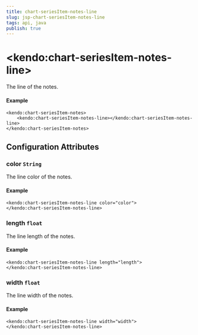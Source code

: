 ```yaml
---
title: chart-seriesItem-notes-line
slug: jsp-chart-seriesItem-notes-line
tags: api, java
publish: true
---
```


# \<kendo:chart-seriesItem-notes-line\>

The line of the notes.

#### Example
    <kendo:chart-seriesItem-notes>
        <kendo:chart-seriesItem-notes-line></kendo:chart-seriesItem-notes-line>
    </kendo:chart-seriesItem-notes>

## Configuration Attributes

### color `String`

The line color of the notes.

#### Example
    <kendo:chart-seriesItem-notes-line color="color">
    </kendo:chart-seriesItem-notes-line>

### length `float`

The line length of the notes.

#### Example
    <kendo:chart-seriesItem-notes-line length="length">
    </kendo:chart-seriesItem-notes-line>

### width `float`

The line width of the notes.

#### Example
    <kendo:chart-seriesItem-notes-line width="width">
    </kendo:chart-seriesItem-notes-line>

